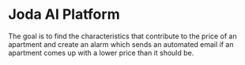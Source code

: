 # Joda AI Platform

The goal is to find the characteristics that contribute to the price of an apartment and create an alarm which sends 
an automated email if an apartment comes up with a lower price than it should be.